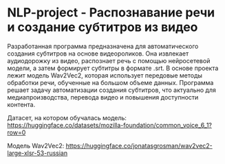# NLP-project - Распознавание речи и создание субтитров из видео

Разработанная программа предназначена для автоматического создания субтитров на основе видеороликов. Она извлекает аудиодорожку из видео, распознает речь с помощью нейросетевой модели, а затем формирует субтитры в формате .srt. В основе проекта лежит модель Wav2Vec2, которая использует передовые методы обработки речи, обученные на большом объеме данных. Программа решает задачу автоматизации создания субтитров, что актуально для медиапроизводства, перевода видео и повышения доступности контента.

Датасет, на котором обучалась модель: https://huggingface.co/datasets/mozilla-foundation/common_voice_6_1?row=0

Модель Wav2Vec2: https://huggingface.co/jonatasgrosman/wav2vec2-large-xlsr-53-russian
